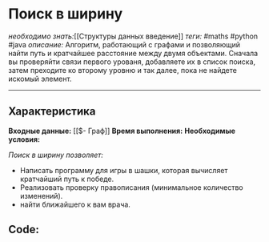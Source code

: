 # Поиск в ширину
*необходимо знать:*[[Структуры данных введение]]
*теги:* #maths #python #java
*описание:* Алгоритм, работающий с графами и позволяющий найти путь и кратчайшее расстояние между двумя объектами. Сначала вы проверяйти связи первого урованя, добавляете их в список поиска, затем преходите ко второму уровню и так далее, пока не найдете искомый элемент. 

---
## Характеристика
**Входные данные:** [[$- Граф]]
**Время выполнения:** 
**Необходимые условия:** 

*Поиск в ширину позволяет:*
- Написать программу для игры в шашки, которая вычисляет кратчайший путь к победе.
- Реализовать проверку правописания (минимальное количество изменений).
- найти ближайшего к вам врача.

## Code: